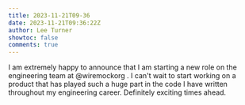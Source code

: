 ```yaml
---
title: 2023-11-21T09-36
date: 2023-11-21T09:36:22Z
author: Lee Turner
showtoc: false
comments: true
---
```


I am extremely happy to announce that I am starting a new role on the engineering team at @wiremockorg .  I can't wait to start working on a product that has played such a huge part in the code I have written throughout my engineering career.  Definitely exciting times ahead.

